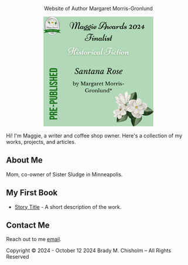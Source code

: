 <p align="center">
Website of Author Margaret Morris-Gronlund
</p>

<p align="center">
  <a href="(https://github.com/bchisholm08/mmgWrites.github.io/blob/main/)">
    <img src="images/bookcover_rd_trim.PNG" alt="bookCover_draft" width="300" height="300">
  </a>
</p>

Hi! I'm Maggie, a writer and coffee shop owner. Here's a collection of my works, projects, and articles. 

## About Me
Mom, co-owner of Sister Sludge in Minneapolis. 

## My First Book
- [Story Title](link-to-story) - A short description of the work.

## Contact Me
Reach out to me [email](mailto:your-email@example.com).










Copyright © 2024 - October 12 2024 Brady M. Chisholm – All Rights Reserved
